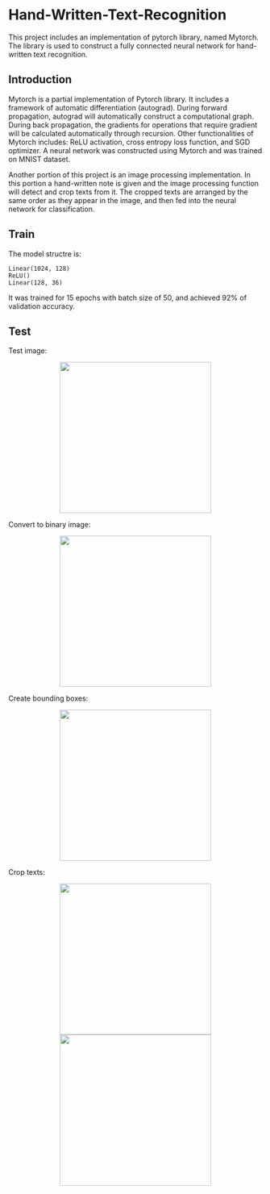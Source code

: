 # Hand-Written-Text-Recognition
This project includes an implementation of pytorch library, named Mytorch. The library is used to construct a fully connected neural network for hand-written text recognition. 
## Introduction
Mytorch is a partial implementation of Pytorch library. It includes a framework of automatic differentiation (autograd). During forward propagation, autograd will automatically construct a computational graph. During back propagation, the gradients for operations that require gradient will be calculated automatically through recursion. Other functionalities of Mytorch includes: ReLU activation, cross entropy loss function, and SGD optimizer. A neural network was constructed using Mytorch and was trained on MNIST dataset.

Another portion of this project is an image processing implementation. In this portion a hand-written note is given and the image processing function will detect and crop texts from it. The cropped texts are arranged by the same order as they appear in the image, and then fed into the neural network for classification. 

## Train
The model structre is:
```
Linear(1024, 128)
ReLU()
Linear(128, 36)
```

It was trained for 15 epochs with batch size of 50, and achieved 92% of validation accuracy.

## Test
Test image:
<div align="center">
  <img src="images/test.jpg" width="300"/>
</div>

Convert to binary image:
<div align="center">
  <img src="result/binary.jpg" width="300"/>
</div>

Create bounding boxes:
<div align="center">
  <img src="result/bbox.jpg" width="300"/>
</div>

Crop texts:
<div align="center">
  <img src="result/6.jpg" width="300"/>
  <img src="result/B.jpg" width="300"/>
</div>
